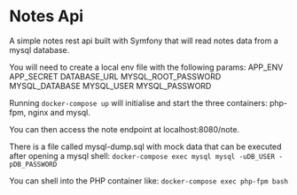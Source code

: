 # Notes Api

A simple notes rest api built with Symfony that will read notes data from a mysql database.

You will need to create a local env file with the following params:
APP_ENV
APP_SECRET
DATABASE_URL
MYSQL_ROOT_PASSWORD
MYSQL_DATABASE
MYSQL_USER
MYSQL_PASSWORD

Running `docker-compose up` will initialise and start the three containers: php-fpm, nginx and mysql.

You can then access the note endpoint at localhost:8080/note.

There is a file called mysql-dump.sql with mock data that can be executed after opening a mysql shell:
`docker-compose exec mysql mysql -uDB_USER -pDB_PASSWORD`

You can shell into the PHP container like:
`docker-compose exec php-fpm bash`
